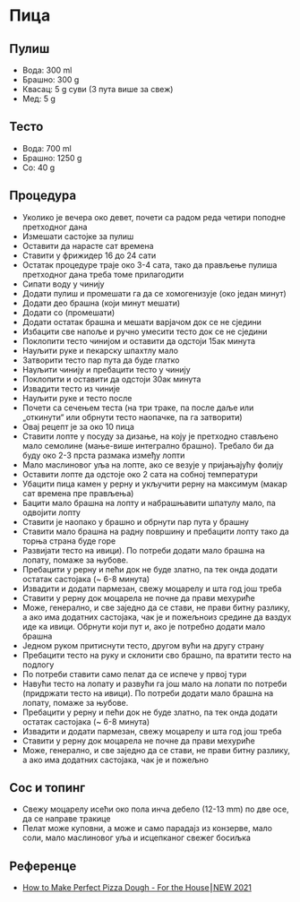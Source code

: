 # Пица

## Пулиш

* Вода: 300 ml
* Брашно: 300 g
* Квасац: 5 g суви (3 пута више за свеж)
* Мед: 5 g

## Тесто

* Вода: 700 ml
* Брашно: 1250 g
* Со: 40 g

## Процедура

* Уколико је вечера око девет, почети са радом реда четири поподне претходног дана
* Измешати састојке за пулиш
* Оставити да нарасте сат времена
* Ставити у фрижидер 16 до 24 сати
* Остатак процедуре траје око 3-4 сата, тако да прављење пулиша претходног дана треба томе прилагодити
* Сипати воду у чинију
* Додати пулиш и промешати га да се хомогенизује (око један минут)
* Додати део брашна (који минут мешати)
* Додати со (промешати)
* Додати остатак брашна и мешати варјачом док се не сједини
* Избацити све напоље и ручно умесити тесто док се не сједини
* Поклопити тесто чинијом и оставити да одстоји 15ак минута
* Науљити руке и пекарску шпахтлу мало
* Затворити тесто пар пута да буде глатко
* Науљити чинију и пребацити тесто у чинију
* Поклопити и оставити да одстоји 30ак минута
* Извадити тесто из чиније
* Науљити руке и тесто после
* Почети са сечењем теста (на три траке, па после даље или „откинути“ или обрнути тесто наопачке, па га затворити)
* Овај рецепт је за око 10 пица
* Ставити лопте у посуду за дизање, на коју је претходно стављено мало семолине (мање-више интегрално брашно). Требало би да буду око 2-3 прста размака између лопти
* Мало маслиновог уља на лопте, ако се везује у пријањајућу фолију
* Оставити лопте да одстоје око 2 сата на собној температури
* Убацити пица камен у рерну и укључити рерну на максимум (макар сат времена пре прављења)
* Бацити мало брашна на лопту и набрашњавити шпатулу мало, па одвојити лопту
* Ставити је наопако у брашно и обрнути пар пута у брашну
* Ставити мало брашна на радну површину и пребацити лопту тако да торња страна буде горе
* Развијати тесто на ивици). По потреби додати мало брашна на лопату, помаже за њубове.
* Пребацити у рерну и пећи док не буде златно, па тек онда додати остатак састојака (~ 6-8 минута)
* Извадити и додати пармезан, свежу моцарелу и шта год још треба
* Ставити у рерну док моцарела не почне да прави мехуриће
* Може, генерално, и све заједно да се стави, не прави битну разлику, а ако има додатних састојака, чак је и пожељноиз средине да ваздух иде ка ивици. Обрнути који пут и, ако је потребно додати мало брашна
* Једном руком притиснути тесто, другом вући на другу страну
* Пребацити тесто на руку и склонити сво брашно, па вратити тесто на подлогу
* По потреби ставити само пелат да се испече у првој тури
* Навући тесто на лопату и развући га још мало на лопати по потреби (придржати тесто на ивици). По потреби додати мало брашна на лопату, помаже за њубове.
* Пребацити у рерну и пећи док не буде златно, па тек онда додати остатак састојака (~ 6-8 минута)
* Извадити и додати пармезан, свежу моцарелу и шта год још треба
* Ставити у рерну док моцарела не почне да прави мехуриће
* Може, генерално, и све заједно да се стави, не прави битну разлику, а ако има додатних састојака, чак је и пожељно

## Сос и топинг

* Свежу моцарелу исећи око пола инча дебело (12-13 mm) по две осе, да се направе тракице
* Пелат може куповни, а може и само парадајз из конзерве, мало соли, мало маслиновог уља и исцепканог свежег босиљка

## Референце

* [How to Make Perfect Pizza Dough - For the House⎮NEW 2021](https://youtu.be/G-jPoROGHGE)
